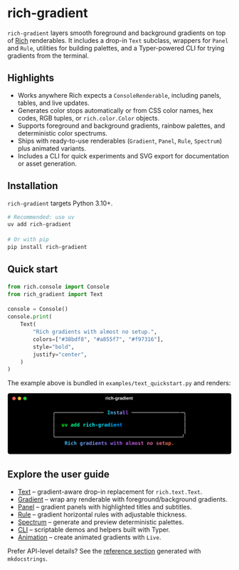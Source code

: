 # rich-gradient



`rich-gradient` layers smooth foreground and background gradients on top of [Rich](https://github.com/Textualize/rich) renderables. It includes a drop-in `Text` subclass, wrappers for `Panel` and `Rule`, utilities for building palettes, and a Typer-powered CLI for trying gradients from the terminal.

## Highlights

- Works anywhere Rich expects a `ConsoleRenderable`, including panels, tables, and live updates.
- Generates color stops automatically or from CSS color names, hex codes, RGB tuples, or `rich.color.Color` objects.
- Supports foreground and background gradients, rainbow palettes, and deterministic color spectrums.
- Ships with ready-to-use renderables (`Gradient`, `Panel`, `Rule`, `Spectrum`) plus animated variants.
- Includes a CLI for quick experiments and SVG export for documentation or asset generation.

## Installation

`rich-gradient` targets Python 3.10+.

```bash
# Recommended: use uv
uv add rich-gradient

# Or with pip
pip install rich-gradient
```

## Quick start

```python
from rich.console import Console
from rich_gradient import Text

console = Console()
console.print(
    Text(
        "Rich gradients with almost no setup.",
        colors=["#38bdf8", "#a855f7", "#f97316"],
        style="bold",
        justify="center",
    )
)
```

The example above is bundled in `examples/text_quickstart.py` and renders:

<a href="#" class="copy-install" data-copy="uv add rich-gradient" title="Click to copy: <code>uv add rich-gradient</code>" aria-label="Copy install command">
    <img src="img/text-quickstart.svg" alt="Text quickstart">

</a>

## Explore the user guide

- [Text](text.md) – gradient-aware drop-in replacement for `rich.text.Text`.
- [Gradient](gradient.md) – wrap any renderable with foreground/background gradients.
- [Panel](panel.md) – gradient panels with highlighted titles and subtitles.
- [Rule](rule.md) – gradient horizontal rules with adjustable thickness.
- [Spectrum](spectrum.md) – generate and preview deterministic palettes.
- [CLI](cli.md) – scriptable demos and helpers built with Typer.
- [Animation](animation.md) – create animated gradients with `Live`.

Prefer API-level details? See the [reference section](animated_gradient_ref.md) generated with `mkdocstrings`.
